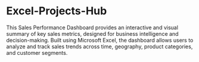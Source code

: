 # Excel-Projects-Hub
This Sales Performance Dashboard provides an interactive and visual summary of key sales metrics, designed for business intelligence and decision-making. Built using Microsoft Excel, the dashboard allows users to analyze and track sales trends across time, geography, product categories, and customer segments.
